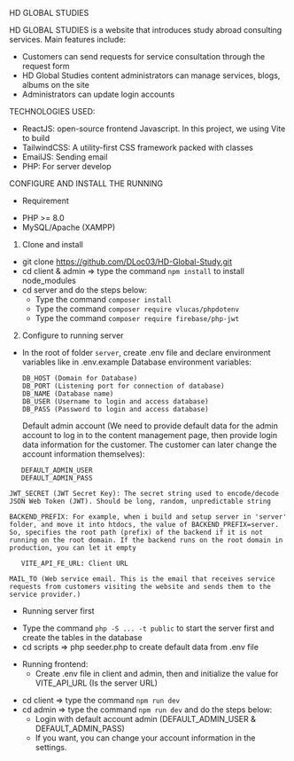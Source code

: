 HD GLOBAL STUDIES

HD GLOBAL STUDIES is a website that introduces study abroad consulting services. Main features include:

- Customers can send requests for service consultation through the request form
- HD Global Studies content administrators can manage services, blogs, albums on the site
- Administrators can update login accounts

TECHNOLOGIES USED:

- ReactJS: open-source frontend Javascript. In this project, we using Vite to build
- TailwindCSS: A utility-first CSS framework packed with classes
- EmailJS: Sending email
- PHP: For server develop

CONFIGURE AND INSTALL THE RUNNING

- Requirement

* PHP >= 8.0
* MySQL/Apache (XAMPP)

1. Clone and install

- git clone https://github.com/DLoc03/HD-Global-Study.git
- cd client & admin => type the command `npm install` to install node_modules
- cd server and do the steps below:
  - Type the command `composer install`
  - Type the command `composer require vlucas/phpdotenv`
  - Type the command `composer require firebase/php-jwt`

2. Configure to running server

- In the root of folder `server`, create .env file and declare environment variables like in .env.example
  Database environment variables:

  ```
  DB_HOST (Domain for Database)
  DB_PORT (Listening port for connection of database)
  DB_NAME (Database name)
  DB_USER (Username to login and access database)
  DB_PASS (Password to login and access database)
  ```

  Default admin account (We need to provide default data for the admin account to log in to the content management page, then provide login data information for the customer. The customer can later change the account information themselves):

```
   DEFAULT_ADMIN_USER
   DEFAULT_ADMIN_PASS
```

`JWT_SECRET (JWT Secret Key): The secret string used to encode/decode JSON Web Token (JWT). Should be long, random, unpredictable string`

`BACKEND_PREFIX: For example, when i build and setup server in 'server' folder, and move it into htdocs, the value of BACKEND_PREFIX=server. So, specifies the root path (prefix) of the backend if it is not running on the root domain. If the backend runs on the root domain in production, you can let it empty`

```VITE_API_ADMIN_URL: Admin URL
   VITE_API_FE_URL: Client URL
```

`MAIL_TO (Web service email. This is the email that receives service requests from customers visiting the website and sends them to the service provider.)`

- Running server first

* Type the command `php -S ... -t public` to start the server first and create the tables in the database
* cd scripts => php seeder.php to create default data from .env file

- Running frontend:
  - Create .env file in client and admin, then and initialize the value for VITE_API_URL (Is the server URL)

* cd client => type the command `npm run dev`
* cd admin => type the command `npm run dev` and do the steps below:
  - Login with default account admin (DEFAULT_ADMIN_USER & DEFAULT_ADMIN_PASS)
  - If you want, you can change your account information in the settings.

